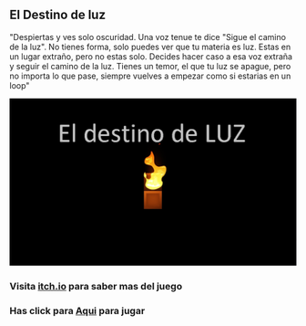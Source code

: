 ## El Destino de luz

"Despiertas y ves solo oscuridad. Una voz tenue te dice "Sigue el camino de la luz". No tienes forma, solo puedes ver que tu materia es luz. Estas en un lugar extraño, pero no estas solo. Decides hacer caso a esa voz extraña y seguir el camino de la luz. Tienes un temor, el que tu luz se apague, pero no importa lo que pase, siempre vuelves a empezar como si estarias en un loop"

![Image](BootSplash.jpg)

### Visita [itch.io](https://oskit-producciones.itch.io/el-destino-de-luz) para saber mas del juego

### Has click para [Aqui](https://oskit-producciones.github.io/el-destino-de-luz/WebGL) para jugar
